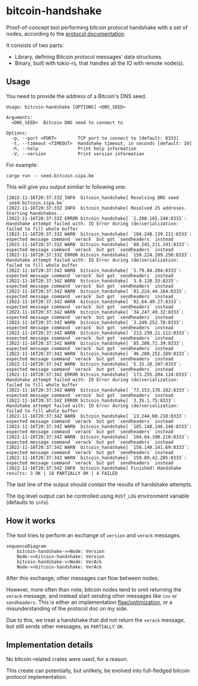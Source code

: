 # bitcoin-handshake

Proof-of-concept tool performing bitcoin protocol handshake with a set of nodes, according to the [protocol documentation](https://developer.bitcoin.org/reference/p2p_networking.html#p2p-network).

It consists of two parts:

- Library, defining Bitcoin protocol messages' data structures.
- Binary, built with tokio-rs, that handles all the IO with remote node(s).

## Usage

You need to provide the address of a Bitcoin's DNS seed.

```
Usage: bitcoin-handshake [OPTIONS] <DNS_SEED>

Arguments:
  <DNS_SEED>  Bitcoin DNS seed to connect to

Options:
  -p, --port <PORT>        TCP port to connect to [default: 8333]
  -t, --timeout <TIMEOUT>  Handshake timeout, in seconds [default: 10]
  -h, --help               Print help information
  -V, --version            Print version information
```

For example:
```
cargo run -- seed.bitcoin.sipa.be
```

This will give you output similiar to following one:

```
[2022-11-16T20:37:33Z INFO  bitcoin_handshake] Resolving DNS seed `seed.bitcoin.sipa.be`
[2022-11-16T20:37:33Z INFO  bitcoin_handshake] Resolved 25 addreses. Starting handshakes...
[2022-11-16T20:37:33Z ERROR bitcoin_handshake] `2.200.165.248:8333`: Handshake attempt failed with: IO Error during (de)serialization: failed to fill whole buffer
[2022-11-16T20:37:33Z WARN  bitcoin_handshake] `104.248.139.211:8333`: expected message command `verack` but got `sendheaders` instead
[2022-11-16T20:37:33Z WARN  bitcoin_handshake] `80.241.211.241:8333`: expected message command `verack` but got `sendheaders` instead
[2022-11-16T20:37:33Z ERROR bitcoin_handshake] `159.224.189.250:8333`: Handshake attempt failed with: IO Error during (de)serialization: failed to fill whole buffer
[2022-11-16T20:37:34Z WARN  bitcoin_handshake] `5.79.84.204:8333`: expected message command `verack` but got `sendheaders` instead
[2022-11-16T20:37:34Z WARN  bitcoin_handshake] `3.9.120.33:8333`: expected message command `verack` but got `sendheaders` instead
[2022-11-16T20:37:34Z WARN  bitcoin_handshake] `81.224.44.164:8333`: expected message command `verack` but got `sendheaders` instead
[2022-11-16T20:37:34Z WARN  bitcoin_handshake] `82.64.49.27:8333`: expected message command `verack` but got `sendheaders` instead
[2022-11-16T20:37:34Z WARN  bitcoin_handshake] `34.247.49.32:8333`: expected message command `verack` but got `sendheaders` instead
[2022-11-16T20:37:34Z WARN  bitcoin_handshake] `3.249.252.78:8333`: expected message command `verack` but got `sendheaders` instead
[2022-11-16T20:37:34Z WARN  bitcoin_handshake] `213.250.21.112:8333`: expected message command `verack` but got `sendheaders` instead
[2022-11-16T20:37:34Z WARN  bitcoin_handshake] `85.208.71.39:8333`: expected message command `verack` but got `sendheaders` instead
[2022-11-16T20:37:34Z WARN  bitcoin_handshake] `46.208.252.189:8333`: expected message command `verack` but got `sendheaders` instead
[2022-11-16T20:37:34Z WARN  bitcoin_handshake] `5.15.28.107:8333`: expected message command `verack` but got `sendheaders` instead
[2022-11-16T20:37:34Z ERROR bitcoin_handshake] `173.255.204.124:8333`: Handshake attempt failed with: IO Error during (de)serialization: failed to fill whole buffer
[2022-11-16T20:37:34Z WARN  bitcoin_handshake] `73.153.176.182:8333`: expected message command `verack` but got `sendheaders` instead
[2022-11-16T20:37:34Z ERROR bitcoin_handshake] `3.35.1.75:8333`: Handshake attempt failed with: IO Error during (de)serialization: failed to fill whole buffer
[2022-11-16T20:37:34Z WARN  bitcoin_handshake] `13.244.60.210:8333`: expected message command `verack` but got `sendheaders` instead
[2022-11-16T20:37:34Z WARN  bitcoin_handshake] `185.148.146.246:8333`: expected message command `verack` but got `sendheaders` instead
[2022-11-16T20:37:34Z WARN  bitcoin_handshake] `184.64.190.218:8333`: expected message command `verack` but got `sendheaders` instead
[2022-11-16T20:37:34Z WARN  bitcoin_handshake] `158.140.141.69:8333`: expected message command `verack` but got `sendheaders` instead
[2022-11-16T20:37:34Z WARN  bitcoin_handshake] `159.89.42.205:8333`: expected message command `verack` but got `sendheaders` instead
[2022-11-16T20:37:34Z INFO  bitcoin_handshake] Finished! Handshake results: 3 OK | 18 PARTIALLY OK | 4 FAILED
```

The last line of the output should contain the results of handshake attempts.

The log level output can be controlled using `RUST_LOG` environment variable (defaults to `info`).

## How it works

The tool tries to perform an exchange of `version` and `verack` messages.

```mermaid
sequenceDiagram
    bitcoin-handshake->>Node: Version
    Node->>bitcoin-handshake: Version
    bitcoin-handshake->>Node: VerAck
    Node->>bitcoin-handshake: VerAck
```

After this exchange, other messages can flow between nodes.

However, more often than note, bitcoin nodes tend to omit returning the `verack` message,
and instead start sending other messages like `inv` or `sendheaders`. This is either
an implementation [flaw/optimization](https://developer.bitcoin.org/reference/intro.html#not-a-specification), or a misunderstanding of the protocol doc on my side.

Due to this, we treat a handshake that did not return the `verack` message, but still sends
other messages, as `PARTIALLY OK`.

## Implementation details

No bitcoin-related crates were used, for a reason.

This create can potentially, but unlikely, be evolved into full-fledged bitcoin protocol implementation.
